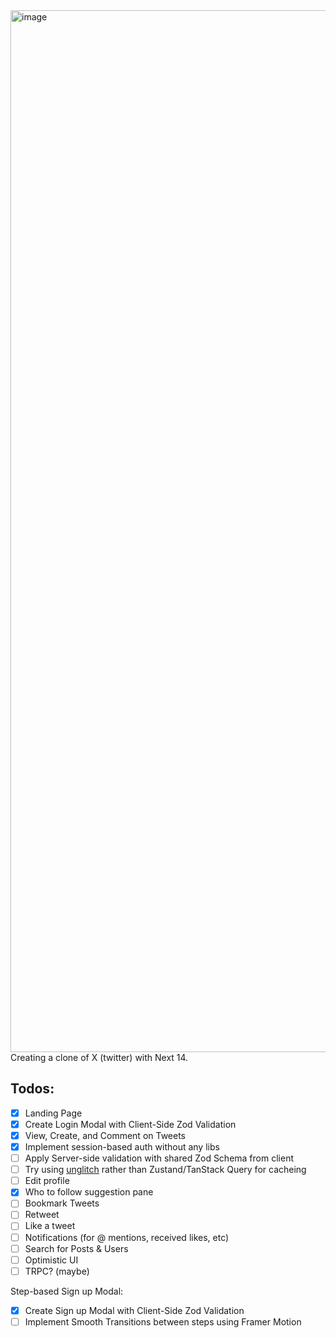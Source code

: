 <img width="1667" alt="image" src="https://github.com/adhanji8/x-clone/assets/55081439/f7b1dcf9-a989-4726-a0f4-ed5573e835cc">
Creating a clone of X (twitter) with Next 14.

## Todos:
- [x] Landing Page
- [x] Create Login Modal with Client-Side Zod Validation
- [x] View, Create, and Comment on Tweets
- [x] Implement session-based auth without any libs
- [ ] Apply Server-side validation with shared Zod Schema from client
- [ ] Try using [unglitch](https://unglitch.activeno.de/) rather than Zustand/TanStack Query for cacheing
- [ ] Edit profile
- [x] Who to follow suggestion pane
- [ ] Bookmark Tweets
- [ ] Retweet
- [ ] Like a tweet
- [ ] Notifications (for @ mentions, received likes, etc)
- [ ] Search for Posts & Users
- [ ] Optimistic UI
- [ ] TRPC? (maybe)

Step-based Sign up Modal:
  - [x] Create Sign up Modal with Client-Side Zod Validation
  - [ ] Implement Smooth Transitions between steps using Framer Motion
